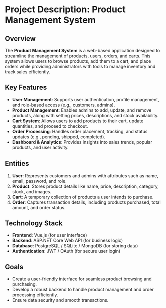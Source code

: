 # **Project Description: Product Management System**

## **Overview**

The **Product Management System** is a web-based application designed to streamline the management of products, users, orders, and carts. This system allows users to browse products, add them to a cart, and place orders while providing administrators with tools to manage inventory and track sales efficiently.

## **Key Features**

- **User Management**: Supports user authentication, profile management, and role-based access (e.g., customers, admins).
- **Product Management**: Enables admins to add, update, and remove products, along with setting prices, descriptions, and stock availability.
- **Cart System**: Allows users to add products to their cart, update quantities, and proceed to checkout.
- **Order Processing**: Handles order placement, tracking, and status updates (e.g., pending, shipped, completed).
- **Dashboard & Analytics**: Provides insights into sales trends, popular products, and user activity.

## **Entities**

1. **User**: Represents customers and admins with attributes such as name, email, password, and role.
2. **Product**: Stores product details like name, price, description, category, stock, and images.
3. **Cart**: A temporary collection of products a user intends to purchase.
4. **Order**: Captures transaction details, including products purchased, total amount, and order status.

## **Technology Stack**

- **Frontend**: Vue.js (for user interface)
- **Backend**: ASP.NET Core Web API (for business logic)
- **Database**: PostgreSQL / SQLite / MongoDB (for storing data)
- **Authentication**: JWT / OAuth (for secure user login)

## **Goals**

- Create a user-friendly interface for seamless product browsing and purchasing.
- Develop a robust backend to handle product management and order processing efficiently.
- Ensure data security and smooth transactions.
